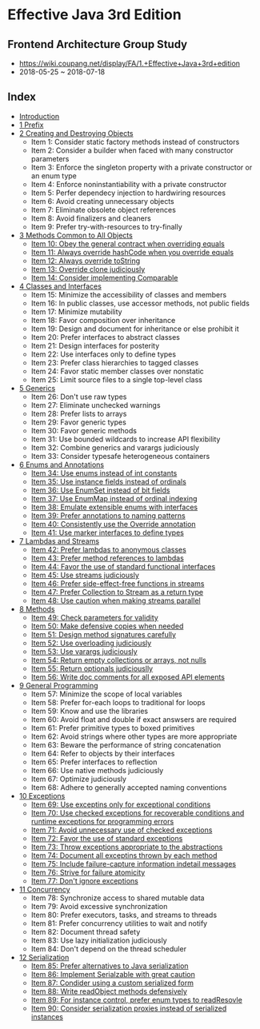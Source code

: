 # Effective Java 3rd Edition

## Frontend Architecture Group Study
* https://wiki.coupang.net/display/FA/1.+Effective+Java+3rd+edition
* 2018-05-25 ~ 2018-07-18

## Index
* [Introduction](README.md)
* [1 Prefix](1_prefix/README.md)
* [2 Creating and Destroying Objects](2_creating_and_destroying_objects/README.md)
   * Item 1: Consider static factory methods instead of constructors
   * Item 2: Consider a builder when faced with many constructor parameters
   * Item 3: Enforce the singleton property with a private constructor or an enum type  
   * Item 4: Enforce noninstantiability with a private constructor
   * Item 5: Perfer dependecy injection to hardwiring resources
   * Item 6: Avoid creating unnecessary objects
   * Item 7: Eliminate obsolete object references
   * Item 8: Avoid finalizers and cleaners
   * Item 9: Prefer try-with-resources to try-finally
* [3 Methods Common to All Objects](3_methods_common_to_all_objects/README.md)
   * [Item 10: Obey the general contract when overriding equals](3_methods_common_to_all_objects/item_10_obey_the_general_contract_when_overriding_equals.md)
   * [Item 11: Always override hashCode when you override equals](3_methods_common_to_all_objects/item_11_always_override_hashcode_when_you_override_equals.md)
   * [Item 12: Always override toString](3_methods_common_to_all_objects/item_12_always_override_tostring.md)
   * [Item 13: Override clone judiciously](3_methods_common_to_all_objects/item_13_override_clone_judiciously.md)
   * [Item 14: Consider implementing Comparable](3_methods_common_to_all_objects/item_14_consider_implementing_comparable.md)
* [4 Classes and Interfaces](4_classes_and_interfaces/README.md)
   * Item 15: Minimize the accessibility of classes and members
   * Item 16: In public classes, use accessor methods, not public fields
   * Item 17: Minimize mutability
   * Item 18: Favor composition over inheritance  
   * Item 19: Design and document for inheritance or else prohibit  it  
   * Item 20: Prefer interfaces to abstract classes  
   * Item 21: Design interfaces for posterity
   * Item 22: Use interfaces only to define types  
   * Item 23: Prefer class hierarchies to tagged classes  
   * Item 24: Favor static member classes over nonstatic
   * Item 25: Limit source files to a single top-level class
* [5 Generics](5_generics/README.md)
   * Item 26: Don't use raw types
   * Item 27: Eliminate unchecked warnings
   * Item 28: Prefer lists to arrays
   * Item 29: Favor generic types
   * Item 30: Favor generic methods
   * Item 31: Use bounded wildcards to increase API flexibility
   * Item 32: Combine generics and varargs judiciously
   * Item 33: Consider typesafe heterogeneous containers
* [6 Enums and Annotations](6_enums_and_annotations/README.md)
   * [Item 34: Use enums instead of int constants](6_enums_and_annotations/item_34_use_enums_instead_of_int_constants.md)
   * [Item 35: Use instance fields instead of ordinals](6_enums_and_annotations/item_35_use_instance_fields_instead_of_ordinals.md)
   * [Item 36: Use EnumSet instead of bit fields](6_enums_and_annotations/item_36_use_enumset_instead_of_bit_fields.md)
   * [Item 37: Use EnumMap instead of ordinal indexing](6_enums_and_annotations/item_37_use_enummap_instead_of_ordinal_indexing.md)
   * [Item 38: Emulate extensible enums with interfaces](6_enums_and_annotations/item_38_emulate_extensible_enums_with_interfaces.md)
   * [Item 39: Prefer annotations to naming patterns](6_enums_and_annotations/item_39_prefer_annotations_to_naming_patterns.md)
   * [Item 40: Consistently use the Override annotation](6_enums_and_annotations/item_40_consistently_use_the_override_annotation.md)
   * [Item 41: Use marker interfaces to define types](6_enums_and_annotations/item_41_use_marker_interfaces_to_define_types.md)
* [7 Lambdas and Streams](7_lambdas_and_streams/README.md)
   * [Item 42: Prefer lambdas to anonymous classes](7_lambdas_and_streams/item_42_prefer_lambdas_to_anonymous_classes.md)
   * [Item 43: Prefer method references to lambdas](7_lambdas_and_streams/item_43_prefer_method_references_to_lambdas.md)
   * [Item 44: Favor the use of standard functional interfaces](7_lambdas_and_streams/item_44_favor_the_use_of_standard_functional_interfaces.md)
   * [Item 45: Use streams judiciously](7_lambdas_and_streams/item_45_use_streams_judiciously.md)
   * [Item 46: Prefer side-effect-free functions in streams](7_lambdas_and_streams/item_46_prefer_side-effect-free_functions_in_streams.md)
   * [Item 47: Prefer Collection to Stream as a return type](7_lambdas_and_streams/item_47_prefer_collection_to_stream_as_a_return_type.md)
   * [Item 48: Use caution when making streams parallel](7_lambdas_and_streams/item_48_use_caution_when_making_streams_parallel.md)
* [8 Methods](8_methods/README.md)
   * [Item 49: Check parameters for validity](8_methods/item_49_check_parameters_for_validity.md)
   * [Item 50: Make defensive copies when needed](8_methods/item_50_make_defensive_copies_when_needed.md)
   * [Item 51: Design method signatures carefully](8_methods/item_51_design_method_signatures_carefully.md)
   * [Item 52: Use overloading judiciously](8_methods/item_52_use_overloading_judiciously.md)
   * [Item 53: Use varargs judiciously](8_methods/item_53_use_varargs_judiciously.md)
   * [Item 54: Return empty collections or arrays, not nulls](8_methods/item_54_return_empty_collections_or_arrays,_not_nulls.md)
   * [Item 55: Return optionals judiciouslly](8_methods/item_55_return_optionals_judiciouslly.md)
   * [Item 56: Write doc comments for all exposed API elements](8_methods/item_56_write_doc_comments_for_all_exposed_api_elements.md)
* [9 General Programming](9_general_programming/README.md)
   * Item 57: Minimize the scope of local variables
   * Item 58: Prefer for-each loops to traditional for loops
   * Item 59: Know and use the libraries
   * Item 60: Avoid float and double if exact answsers are required
   * Item 61: Prefer primitive types to boxed primitives
   * Item 62: Avoid strings where other types are more appropriate
   * Item 63: Beware the performance of string concatenation
   * Item 64: Refer to objects by their interfaces
   * Item 65: Prefer interfaces to reflection
   * Item 66: Use native methods judiciously
   * Item 67: Optimize judiciously
   * Item 68: Adhere to generally accepted naming conventions
* [10 Exceptions](10_exceptions/README.md)
   * [Item 69: Use exceptins only for exceptional conditions](10_exceptions/item_69_use_exceptins_only_for_exceptional_conditions.md)
   * [Item 70: Use checked exceptions for recoverable conditions and runtime exceptions for programming errors](10_exceptions/item_70_use_checked_exceptions_for_recoverable_conditions_and_runtime_exceptions_for_programming_errors.md)
   * [Item 71: Avoid unnecessary use of checked exceptions](10_exceptions/item_71_avoid_unnecessary_use_of_checked_exceptions.md)
   * [Item 72: Favor the use of standard exceptions](10_exceptions/item_72_favor_the_use_of_standard_exceptions.md)
   * [Item 73: Throw exceptions appropriate to the abstractions](10_exceptions/item_73_throw_exceptions_appropriate_to_the_abstractions.md)
   * [Item 74: Document all exceptins thrown by each method](10_exceptions/item_74_document_all_exceptins_thrown_by_each_method.md)
   * [Item 75: Include failure-capture information indetail messages](10_exceptions/item_75_include_failure-capture_information_indetail_messages.md)
   * [Item 76: Strive for failure atomicity](10_exceptions/item_76_strive_for_failure_atomicity.md)
   * [Item 77: Don't ignore exceptions](10_exceptions/item_77_dont_ignore_exceptions.md)
* [11 Concurrency](11_concurrency/README.md)
   * Item 78: Synchronize access to shared mutable data
   * Item 79: Avoid excessive synchronization
   * Item 80: Prefer executors, tasks, and streams to threads
   * Item 81: Prefer concurrency utilities to wait and notify
   * Item 82: Document thread safety
   * Item 83: Use lazy initialization judiciously
   * Item 84: Don't depend on the thread scheduler
* [12 Serialization](12_serialization/README.md)
   * [Item 85: Prefer alternatives to Java serialization](12_serialization/item_85_prefer_alternatives_to_java_serialization.md)
   * [Item 86: Implement Serialzable with great caution](12_serialization/item_86_implement_serialzable_with_great_caution.md)
   * [Item 87: Condider using a custom serialized form](12_serialization/item_87_condider_using_a_custom_serialized_form.md)
   * [Item 88: Write readObject methods defensively](12_serialization/item_88_write_readobject_methods_defensively.md)
   * [Item 89: For instance control, prefer enum types to readResovle](12_serialization/item_89_for_instance_control,_prefer_enum_types_to_readresovle.md)
   * [Item 90: Consider serialization proxies instead of serialized instances](12_serialization/item_90_consider_serialization_proxies_instead_of_serialized_instances.md)

